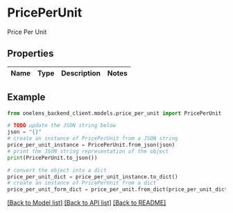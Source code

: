 # PricePerUnit

Price Per Unit

## Properties

Name | Type | Description | Notes
------------ | ------------- | ------------- | -------------

## Example

```python
from onelens_backend_client.models.price_per_unit import PricePerUnit

# TODO update the JSON string below
json = "{}"
# create an instance of PricePerUnit from a JSON string
price_per_unit_instance = PricePerUnit.from_json(json)
# print the JSON string representation of the object
print(PricePerUnit.to_json())

# convert the object into a dict
price_per_unit_dict = price_per_unit_instance.to_dict()
# create an instance of PricePerUnit from a dict
price_per_unit_form_dict = price_per_unit.from_dict(price_per_unit_dict)
```
[[Back to Model list]](../README.md#documentation-for-models) [[Back to API list]](../README.md#documentation-for-api-endpoints) [[Back to README]](../README.md)


